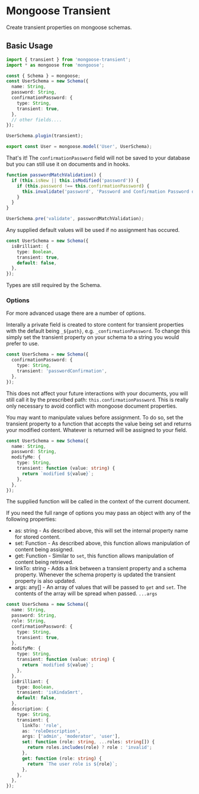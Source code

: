 # Mongoose Transient

Create transient properties on mongoose schemas.

## Basic Usage

```typescript
import { transient } from 'mongoose-transient';
import * as mongoose from 'mongoose';

const { Schema } = mongoose;
const UserSchema = new Schema({
  name: String,
  password: String,
  confirmationPassword: {
    type: String,
    transient: true,
  },
  // other fields....
});

UserSchema.plugin(transient);

export const User = mongoose.model('User', UserSchema);
```

That's it! The `confirmationPassword` field will not be saved to your database but you can still use it on documents and in hooks.

```typescript
function passwordMatchValidation() {
  if (this.isNew || this.isModified('password')) {
    if (this.password !== this.confirmationPassword) {
      this.invalidate('password', 'Password and Confirmation Password do not match');
    }
  }
}

UserSchema.pre('validate', passwordMatchValidation);
```

Any supplied default values will be used if no assignment has occured.

```typescript
const UserSchema = new Schema({
  isBrilliant: {
    type: Boolean,
    transient: true,
    default: false,
  },
});
```

Types are still required by the Schema.

### Options

For more advanced usage there are a number of options.

Interally a private field is created to store content for transient properties with the default being `_${path}`, e.g. `_confirmationPassword`.
To change this simply set the transient property on your schema to a string you would prefer to use.

```typescript
const UserSchema = new Schema({
  confirmationPassword: {
    type: String,
    transient: 'passwordConfirmation',
  },
});
```

This does not affect your future interactions with your documents, you will still call it by the prescribed path: `this.confirmationPassword`. This is really only necessary to avoid conflict with
mongoose document properties.

You may want to manipulate values before assignment. To do so, set the transient property to a function that accepts the value being set and returns your modified content. Whatever is returned will be assigned to your field.

```typescript
const UserSchema = new Schema({
  name: String,
  password: String,
  modifyMe: {
    type: String,
    transient: function (value: string) {
      return `modified ${value}`;
    },
  },
});
```

The supplied function will be called in the context of the current document.

If you need the full range of options you may pass an object with any of the following properties:

- as: string - As described above, this will set the internal property name for stored content.
- set: Function - As described above, this function allows manipulation of content being assigned.
- get: Function - Similar to `set`, this function allows manipulation of content being retrieved.
- linkTo: string - Adds a link between a transient property and a schema property. Whenever the schema property is updated the transient property is also updated.
- args: any[] - An array of values that will be passed to `get` and `set`. The contents of the array will be spread when passed. `...args`

```typescript
const UserSchema = new Schema({
  name: String,
  password: String,
  role: String,
  confirmationPassword: {
    type: String,
    transient: true,
  },
  modifyMe: {
    type: String,
    transient: function (value: string) {
      return `modified ${value}`;
    },
  },
  isBrilliant: {
    type: Boolean,
    transient: 'isKindaSmrt',
    default: false,
  },
  description: {
    type: String,
    transient: {
      linkTo: 'role',
      as: 'roleDescription',
      args: ['admin', 'moderator', 'user'],
      set: function (role: string, ...roles: string[]) {
        return roles.includes(role) ? role : 'invalid';
      },
      get: function (role: string) {
        return `The user role is ${role}`;
      },
    },
  },
});
```
